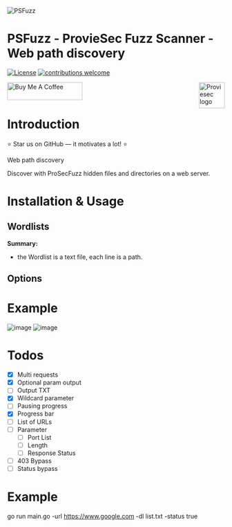 ![PSFuzz](https://user-images.githubusercontent.com/6010786/176360134-adc6d195-60b0-4628-af06-b6b42afaffae.png)

# PSFuzz - ProvieSec Fuzz Scanner - Web path discovery
[![License](https://img.shields.io/badge/license-MIT-_red.svg)](https://opensource.org/licenses/MIT)
[![contributions welcome](https://img.shields.io/badge/contributions-welcome-brightgreen.svg?style=flat)](https://github.com/dwisiswant0/go-dork/issues)

<a href="https://proviesec.org/">
    <img src="https://avatars.githubusercontent.com/u/92156402?s=400&u=7fe0dbb9085a37818ee8c2b061432a9a69cbff42&v=4" alt="Proviesec logo" title="Proviesec" align="right" height="60" />
</a>
<a href="https://www.buymeacoffee.com/proviesec" target="_blank"><img src="https://cdn.buymeacoffee.com/buttons/default-orange.png" alt="Buy Me A Coffee" height="41" width="174"></a>

# Introduction 

:star: Star us on GitHub — it motivates a lot! :star:

Web path discovery

Discover with ProSecFuzz hidden files and directories on a web server.
# Installation & Usage

Wordlists
---------------
**Summary:**
  - the Wordlist is a text file, each line is a path.
  
Options
---------------

# Example
![image](https://user-images.githubusercontent.com/6010786/176218589-4f5f2204-fe84-4ed5-aef6-35c04d286d53.png)
![image](https://user-images.githubusercontent.com/6010786/176218657-490a1260-dac7-4764-a9c2-778c6b066f55.png)


# Todos

- [x] Multi requests
- [x] Optional param output
- [ ] Output TXT
- [x] Wildcard parameter
- [ ] Pausing progress
- [x] Progress bar
- [ ] List of URLs
- [ ] Parameter
    - [ ] Port List
    - [ ] Length
    - [ ] Response Status
- [ ] 403 Bypass
- [ ] Status bypass

# Example
go run main.go -url https://www.google.com -dl list.txt -status true

